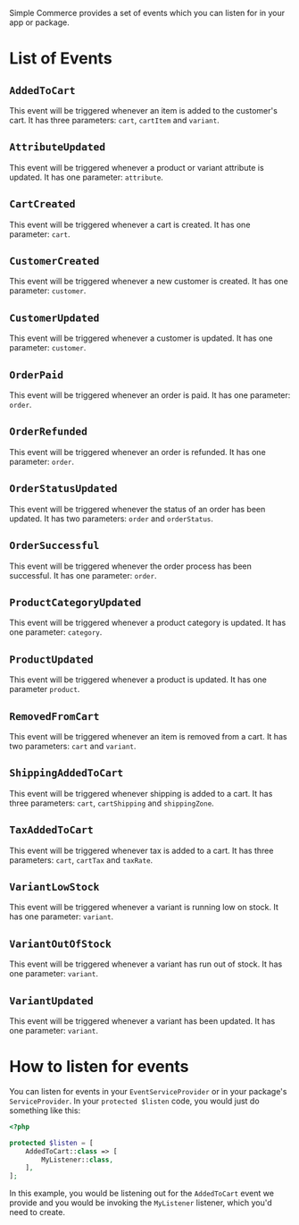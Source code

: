 Simple Commerce provides a set of events which you can listen for in your app or package.

# List of Events

## `AddedToCart`

This event will be triggered whenever an item is added to the customer's cart. It has three parameters: `cart`, `cartItem` and `variant`.

## `AttributeUpdated`

This event will be triggered whenever a product or variant attribute is updated. It has one parameter: `attribute`.

## `CartCreated`

This event will be triggered whenever a cart is created. It has one parameter: `cart`.

## `CustomerCreated`

This event will be triggered whenever a new customer is created. It has one parameter: `customer`.

## `CustomerUpdated`

This event will be triggered whenever a customer is updated. It has one parameter: `customer`.

## `OrderPaid`

This event will be triggered whenever an order is paid. It has one parameter: `order`.

## `OrderRefunded`

This event will be triggered whenever an order is refunded. It has one parameter: `order`.

## `OrderStatusUpdated`

This event will be triggered whenever the status of an order has been updated. It has two parameters: `order` and `orderStatus`.

## `OrderSuccessful`

This event will be triggered whenever the order process has been successful. It has one parameter: `order`.

## `ProductCategoryUpdated`

This event will be triggered whenever a product category is updated. It has one parameter: `category`.

## `ProductUpdated`

This event will be triggered whenever a product is updated. It has one parameter `product`.

## `RemovedFromCart`

This event will be triggered whenever an item is removed from a cart. It has two parameters: `cart` and `variant`.

## `ShippingAddedToCart`

This event will be triggered whenever shipping is added to a cart. It has three parameters: `cart`, `cartShipping` and `shippingZone`.

## `TaxAddedToCart`

This event will be triggered whenever tax is added to a cart. It has three parameters: `cart`, `cartTax` and `taxRate`.

## `VariantLowStock`

This event will be triggered whenever a variant is running low on stock. It has one parameter: `variant`.

## `VariantOutOfStock`

This event will be triggered whenever a variant has run out of stock. It has one parameter: `variant`.

## `VariantUpdated`

This event will be triggered whenever a variant has been updated. It has one parameter: `variant`.

# How to listen for events

You can listen for events in your `EventServiceProvider` or in your package's `ServiceProvider`. In your `protected $listen` code, you would just do something like this:

```php
<?php

protected $listen = [
    AddedToCart::class => [
        MyListener::class,
    ],
];
```

In this example, you would be listening out for the `AddedToCart` event we provide and you would be invoking the `MyListener` listener, which you'd need to create.
